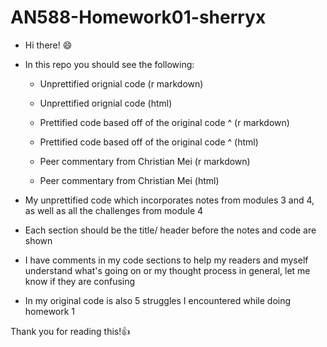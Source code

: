 # AN588-Homework01-sherryx

-   Hi there! 😄

-   In this repo you should see the following:

    -   Unprettified orignial code (r markdown)

    -   Unprettified orignial code (html)

    -   Prettified code based off of the original code \^ (r markdown)

    -   Prettified code based off of the original code \^ (html)

    -   Peer commentary from Christian Mei (r markdown)

    -   Peer commentary from Christian Mei (html)

-   My unprettified code which incorporates notes from modules 3 and 4, as well as all the challenges from module 4

-   Each section should be the title/ header before the notes and code are shown

-   I have comments in my code sections to help my readers and myself understand what's going on or my thought process in general, let me know if they are confusing

-   In my original code is also 5 struggles I encountered while doing homework 1

Thank you for reading this\!👍
